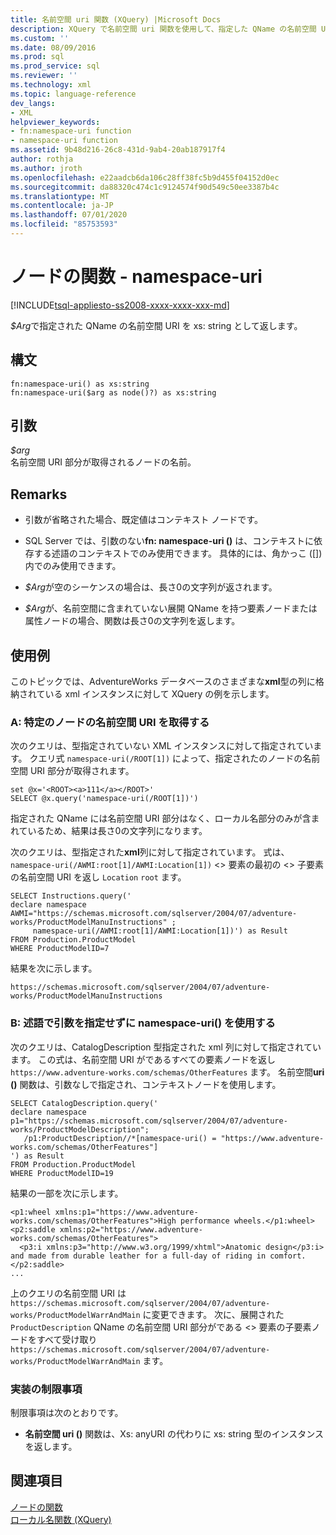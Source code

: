 ```yaml
---
title: 名前空間 uri 関数 (XQuery) |Microsoft Docs
description: XQuery で名前空間 uri 関数を使用して、指定した QName の名前空間 URI を返す方法について説明します。
ms.custom: ''
ms.date: 08/09/2016
ms.prod: sql
ms.prod_service: sql
ms.reviewer: ''
ms.technology: xml
ms.topic: language-reference
dev_langs:
- XML
helpviewer_keywords:
- fn:namespace-uri function
- namespace-uri function
ms.assetid: 9b48d216-26c8-431d-9ab4-20ab187917f4
author: rothja
ms.author: jroth
ms.openlocfilehash: e22aadcb6da106c28ff38fc5b9d455f04152d0ec
ms.sourcegitcommit: da88320c474c1c9124574f90d549c50ee3387b4c
ms.translationtype: MT
ms.contentlocale: ja-JP
ms.lasthandoff: 07/01/2020
ms.locfileid: "85753593"
---
```

# <a name="functions-on-nodes---namespace-uri"></a>ノードの関数 - namespace-uri
[!INCLUDE[tsql-appliesto-ss2008-xxxx-xxxx-xxx-md](../includes/applies-to-version/sqlserver.md)]

  *$Arg*で指定された QName の名前空間 URI を xs: string として返します。  
  
## <a name="syntax"></a>構文  
  
```  
fn:namespace-uri() as xs:string  
fn:namespace-uri($arg as node()?) as xs:string  
```  
  
## <a name="arguments"></a>引数  
 *$arg*  
 名前空間 URI 部分が取得されるノードの名前。  
  
## <a name="remarks"></a>Remarks  
  
-   引数が省略された場合、既定値はコンテキスト ノードです。  
  
-   SQL Server では、引数のない**fn: namespace-uri ()** は、コンテキストに依存する述語のコンテキストでのみ使用できます。 具体的には、角かっこ ([]) 内でのみ使用できます。  
  
-   *$Arg*が空のシーケンスの場合は、長さ0の文字列が返されます。  
  
-   *$Arg*が、名前空間に含まれていない展開 QName を持つ要素ノードまたは属性ノードの場合、関数は長さ0の文字列を返します。  
  
## <a name="examples"></a>使用例  
 このトピックでは、AdventureWorks データベースのさまざまな**xml**型の列に格納されている xml インスタンスに対して XQuery の例を示します。  
  
### <a name="a-retrieve-namespace-uri-of-a-specific-node"></a>A: 特定のノードの名前空間 URI を取得する  
 次のクエリは、型指定されていない XML インスタンスに対して指定されています。 クエリ式 `namespace-uri(/ROOT[1])` によって、指定されたのノードの名前空間 URI 部分が取得されます。  
  
```  
set @x='<ROOT><a>111</a></ROOT>'  
SELECT @x.query('namespace-uri(/ROOT[1])')  
```  
  
 指定された QName には名前空間 URI 部分はなく、ローカル名部分のみが含まれているため、結果は長さ0の文字列になります。  
  
 次のクエリは、型指定された**xml**列に対して指定されています。 式は、 `namespace-uri(/AWMI:root[1]/AWMI:Location[1])` <> 要素の最初の <> 子要素の名前空間 URI を返し `Location` `root` ます。  
  
```  
SELECT Instructions.query('  
declare namespace AWMI="https://schemas.microsoft.com/sqlserver/2004/07/adventure-works/ProductModelManuInstructions" ;  
     namespace-uri(/AWMI:root[1]/AWMI:Location[1])') as Result  
FROM Production.ProductModel  
WHERE ProductModelID=7  
```  
  
 結果を次に示します。  
  
```  
https://schemas.microsoft.com/sqlserver/2004/07/adventure-works/ProductModelManuInstructions  
```  
  
### <a name="b-using-namespace-uri-without-argument-in-a-predicate"></a>B: 述語で引数を指定せずに namespace-uri() を使用する  
 次のクエリは、CatalogDescription 型指定された xml 列に対して指定されています。 この式は、名前空間 URI がであるすべての要素ノードを返し `https://www.adventure-works.com/schemas/OtherFeatures` ます。 名前空間**uri ()** 関数は、引数なしで指定され、コンテキストノードを使用します。  
  
```  
SELECT CatalogDescription.query('  
declare namespace p1="https://schemas.microsoft.com/sqlserver/2004/07/adventure-works/ProductModelDescription";  
   /p1:ProductDescription//*[namespace-uri() = "https://www.adventure-works.com/schemas/OtherFeatures"]  
') as Result  
FROM Production.ProductModel  
WHERE ProductModelID=19  
```  
  
 結果の一部を次に示します。  
  
```  
<p1:wheel xmlns:p1="https://www.adventure-works.com/schemas/OtherFeatures">High performance wheels.</p1:wheel>  
<p2:saddle xmlns:p2="https://www.adventure-works.com/schemas/OtherFeatures">  
  <p3:i xmlns:p3="http://www.w3.org/1999/xhtml">Anatomic design</p3:i> and made from durable leather for a full-day of riding in comfort.</p2:saddle>  
...  
```  
  
 上のクエリの名前空間 URI は `https://schemas.microsoft.com/sqlserver/2004/07/adventure-works/ProductModelWarrAndMain` に変更できます。 次に、展開された `ProductDescription` QName の名前空間 URI 部分がである <> 要素の子要素ノードをすべて受け取り `https://schemas.microsoft.com/sqlserver/2004/07/adventure-works/ProductModelWarrAndMain` ます。  
  
### <a name="implementation-limitations"></a>実装の制限事項  
 制限事項は次のとおりです。  
  
-   **名前空間 uri ()** 関数は、Xs: anyURI の代わりに xs: string 型のインスタンスを返します。  
  
## <a name="see-also"></a>関連項目  
 [ノードの関数](https://msdn.microsoft.com/library/09a8affa-3341-4f50-aebc-fdf529e00c08)   
 [ローカル名関数 &#40;XQuery&#41;](../xquery/functions-on-nodes-local-name.md)  
  
  
